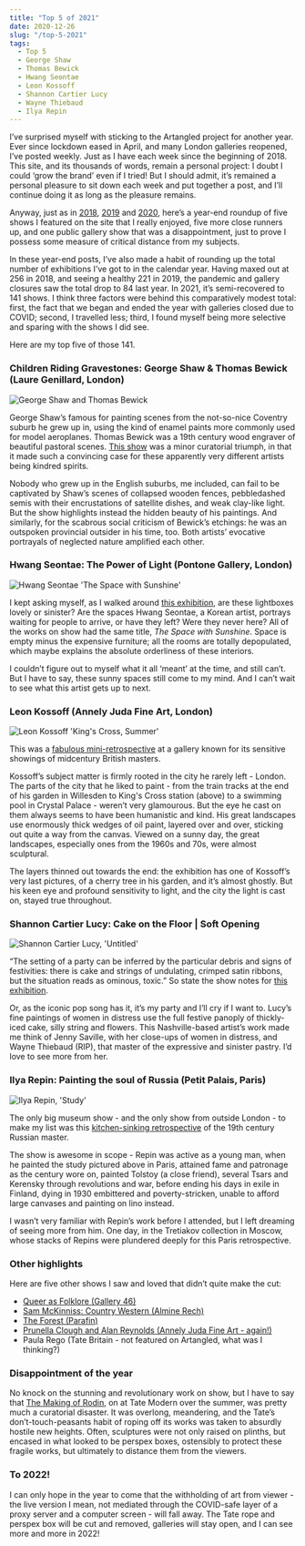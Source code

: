 ```yaml
---
title: "Top 5 of 2021"
date: 2020-12-26
slug: "/top-5-2021"
tags:
  - Top 5
  - George Shaw
  - Thomas Bewick
  - Hwang Seontae
  - Leon Kossoff
  - Shannon Cartier Lucy
  - Wayne Thiebaud
  - Ilya Repin
---
```


I’ve surprised myself with sticking to the Artangled project for another year. Ever since lockdown eased in April, and many London galleries reopened, I’ve posted weekly. Just as I have each week since the beginning of 2018. This site, and its thousands of words, remain a personal project: I doubt I could ‘grow the brand’ even if I tried! But I should admit, it’s remained a personal pleasure to sit down each week and put together a post, and I’ll continue doing it as long as the pleasure remains.

Anyway, just as in [2018](/top-5-2018/), [2019](/top-5-2019/) and [2020](/top-5-2020), here’s a year-end roundup of five shows I featured on the site that I really enjoyed, five more close runners up, and one public gallery show that was a disappointment, just to prove I possess some measure of critical distance from my subjects.

In these year-end posts, I’ve also made a habit of rounding up the total number of exhibitions I’ve got to in the calendar year. Having maxed out at 256 in 2018, and seeing a healthy 221 in 2019, the pandemic and gallery closures saw the total drop to 84 last year. In 2021, it’s semi-recovered to 141 shows. I think three factors were behind this comparatively modest total: first, the fact that we began and ended the year with galleries closed due to COVID; second, I travelled less; third, I found myself being more selective and sparing with the shows I did see.

Here are my top five of those 141.

### Children Riding Gravestones: George Shaw & Thomas Bewick (Laure Genillard, London)

![George Shaw and Thomas Bewick](/bewick-shaw-genillard-1.jpg)

George Shaw’s famous for painting scenes from the not-so-nice Coventry suburb he grew up in, using the kind of enamel paints more commonly used for model aeroplanes. Thomas Bewick was a 19th century wood engraver of beautiful pastoral scenes. [This show](/bewick-shaw-genillard) was a minor curatorial triumph, in that it made such a convincing case for these apparently very different artists being kindred spirits.

Nobody who grew up in the English suburbs, me included, can fail to be captivated by Shaw’s scenes of collapsed wooden fences, pebbledashed semis with their encrustations of satellite dishes, and weak clay-like light. But the show highlights instead the hidden beauty of his paintings. And similarly, for the scabrous social criticism of Bewick’s etchings: he was an outspoken provincial outsider in his time, too. Both artists’ evocative portrayals of neglected nature amplified each other.

### Hwang Seontae: The Power of Light (Pontone Gallery, London)

![Hwang Seontae 'The Space with Sunshine'](/hwang-pontone-1.jpg)

I kept asking myself, as I walked around [this exhibition](/hwang-pontone), are these lightboxes lovely or sinister? Are the spaces Hwang Seontae, a Korean artist, portrays waiting for people to arrive, or have they left? Were they never here? All of the works on show had the same title, *The Space with Sunshine*. Space is empty minus the expensive furniture; all the rooms are totally depopulated, which maybe explains the absolute orderliness of these interiors.

I couldn’t figure out to myself what it all ‘meant’ at the time, and still can’t. But I have to say, these sunny spaces still come to my mind. And I can’t wait to see what this artist gets up to next.

### Leon Kossoff (Annely Juda Fine Art, London)

![Leon Kossoff 'King's Cross, Summer'](/kossoff-annely-juda-2.jpg)

This was a [fabulous mini-retrospective](/kossoff-annely-juda) at a gallery known for its sensitive showings of midcentury British masters.

Kossoff’s subject matter is firmly rooted in the city he rarely left - London. The parts of the city that he liked to paint - from the train tracks at the end of his garden in Willesden to King's Cross station (above) to a swimming pool in Crystal Palace - weren’t very glamourous. But the eye he cast on them always seems to have been humanistic and kind.  His great landscapes use enormously thick wedges of oil paint, layered over and over, sticking out quite a way from the canvas. Viewed on a sunny day, the great landscapes, especially ones from the 1960s and 70s, were almost sculptural.

The layers thinned out towards the end: the exhibition has one of Kossoff’s very last pictures, of a cherry tree in his garden, and it’s almost ghostly. But his keen eye and profound sensitivity to light, and the city the light is cast on, stayed true throughout.

### Shannon Cartier Lucy: Cake on the Floor | Soft Opening

![Shannon Cartier Lucy, 'Untitled'](/lucy-soft-1.jpg)

“The setting of a party can be inferred by the particular debris and signs of festivities: there is cake and strings of undulating, crimped satin ribbons, but the situation reads as ominous, toxic.” So state the show notes for [this exhibition](/lucy-soft).

Or, as the iconic pop song has it, it’s my party and I’ll cry if I want to. Lucy’s fine paintings of women in distress use the full festive panoply of thickly-iced cake, silly string and flowers. This Nashville-based artist’s work made me think of Jenny Saville, with her close-ups of women in distress, and Wayne Thiebaud (RIP), that master of the expressive and sinister pastry. I’d love to see more from her.

### Ilya Repin: Painting the soul of Russia (Petit Palais, Paris)

![Ilya Repin, 'Study'](/repin-petit-palais-1.jpg)

The only big museum show - and the only show from outside London - to make my list was this [kitchen-sinking retrospective](/repin-petit-palais) of the 19th century Russian master.

The show is awesome in scope - Repin was active as a young man, when he painted the study pictured above in Paris, attained fame and patronage as the century wore on, painted Tolstoy (a close friend), several Tsars and Kerensky through revolutions and war, before ending his days in exile in Finland, dying in 1930 embittered and poverty-stricken, unable to afford large canvases and painting on lino instead.

I wasn’t very familiar with Repin’s work before I attended, but I left dreaming of seeing more from him. One day, in the Tretiakov collection in Moscow, whose stacks of Repins were plundered deeply for this Paris retrospective.

### Other highlights

Here are five other shows I saw and loved that didn’t quite make the cut:
*  [Queer as Folklore (Gallery 46)](/queer-46)
*  [Sam McKinniss: Country Western (Almine Rech)](/mckinniss-rech)
*  [The Forest (Parafin)](/forest-parafin)
*  [Prunella Clough and Alan Reynolds (Annely Juda Fine Art - again!)](/clough-annely)
* Paula Rego (Tate Britain - not featured on Artangled, what was I thinking?)

### Disappointment of the year

No knock on the stunning and revolutionary work on show, but I have to say that [The Making of Rodin](https://www.tate.org.uk/whats-on/tate-modern/exhibition/ey-exhibition-rodin), on at Tate Modern over the summer, was pretty much a curatorial disaster. It was overlong, meandering, and the Tate’s don’t-touch-peasants habit of roping off its works was taken to absurdly hostile new heights. Often, sculptures were not only raised on plinths, but encased in what looked to be perspex boxes, ostensibly to protect these fragile works, but ultimately to distance them from the viewers.

### To 2022!

I can only hope in the year to come that the withholding of art from viewer - the live version I mean, not mediated through the COVID-safe layer of a proxy server and a computer screen - will fall away. The Tate rope and perspex box will be cut and removed, galleries will stay open, and I can see more and more in 2022!
